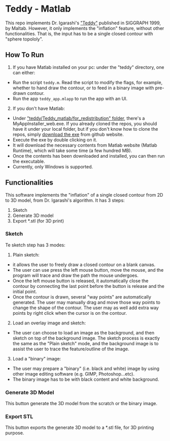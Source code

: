 # Teddy - Matlab
This repo implements Dr. Igarashi's ["Teddy"](https://www-ui.is.s.u-tokyo.ac.jp/~takeo/teddy/teddy.htm) published in SIGGRAPH 1999, by Maltab. However, it only implements the "inflation" feature, without other functionalities. That is, the input has to be a single closed contour with "sphere topololy".

## How To Run
1. If you have Matlab installed on your pc: under the "teddy" directory, one can either:
  - Run the script `teddy.m`. Read the script to modify the flags, for example, whether to hand draw the contour, or to feed in a binary image with pre-drawn contour.
  - Run the app `teddy_app.mlapp` to run the app with an UI.
2. If you don't have Matlab: 
  - Under ["teddy/Teddy_matlab/for_redistribution" folder](https://github.com/alextpf/teddy_matlab/tree/master/teddy/Teddy_matlab/for_redistribution), there's a MyAppInstaller_web.exe. If you already cloned the repos, you should have it under your local folder, but if you don't know how to clone the repos, simply [download the exe](https://github.com/alextpf/teddy_matlab/blob/master/teddy/Teddy_matlab/for_redistribution/MyAppInstaller_web.exe) from github website. 
  - Execute the exe by double clicking on it.
  - It will download the necessary contents from Matlab website (Matlab Runtime), which will take some time (a few hundred MB).
  - Once the contents has been downloaded and installed, you can then run the executable.
  - Currently, only Windows is supported.

## Functionalities
This software implements the "inflation" of a single closed contour from 2D to 3D model, from Dr. Igarashi's algorithm. It has 3 steps:
1. Sketch
2. Generate 3D model
3. Export *.stl (for 3D print)


### Sketch 
Te sketch step has 3 modes: 
1. Plain sketch: 
  - it allows the user to freely draw a closed contour on a blank canvas. 
  - The user can use press the left mouse button, move the mouse, and the program will trace and draw the path the mouse undergoes. 
  - Once the left mouse button is released, it automatically close the contour by connecting the last point before the button is release and the initial point.
  - Once the contour is drawn, several "way points" are automatically generated. The user may manually drag and move those way points to change the shape of the contour. The user may as well add extra way points by right click when the cursor is on the contour.
2. Load an overlay image and sketch:
  - The user can choose to load an image as the background, and then sketch on top of the background image. The sketch process is exactly the same as the "Plain sketch" mode, and the background image is to assist the user to trace the feature/outline of the image.
3. Load a "binary" image: 
 - The user may prepare a "binary" (i.e. black and white) image by using other image editing software (e.g. GIMP, Photoshop...etc).
 - The binary image has to be with black content and white background.
 
### Generate 3D Model
This button generate the 3D model from the scratch or the binary image. 

### Export STL
This button exports the generate 3D model to a *.stl file, for 3D printing purpose.   


